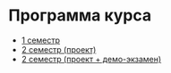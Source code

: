 # Программа курса

* [1 семестр](program-1.md)
* [2 семестр (проект)](program-2-project.md)
* [2 семестр (проект + демо-экзамен)](program-2-project+demo.md)

